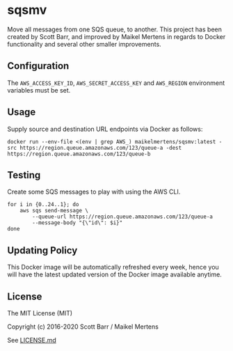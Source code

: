 # sqsmv

Move all messages from one SQS queue, to another.
This project has been created by Scott Barr, and improved by Maikel Mertens in regards to Docker functionality and several other smaller improvements.

## Configuration

The `AWS_ACCESS_KEY_ID`, `AWS_SECRET_ACCESS_KEY` and `AWS_REGION` environment variables must be set.

## Usage

Supply source and destination URL endpoints via Docker as follows:

    docker run --env-file <(env | grep AWS_) maikelmertens/sqsmv:latest -src https://region.queue.amazonaws.com/123/queue-a -dest https://region.queue.amazonaws.com/123/queue-b

## Testing

Create some SQS messages to play with using the AWS CLI.

    for i in {0..24..1}; do
        aws sqs send-message \
            --queue-url https://region.queue.amazonaws.com/123/queue-a
            --message-body "{\"id\": $i}"
    done

## Updating Policy

This Docker image will be automatically refreshed every week, hence you will have the latest updated version of the Docker image available anytime.

## License

The MIT License (MIT)

Copyright (c) 2016-2020 Scott Barr / Maikel Mertens

See [LICENSE.md](LICENSE.md)
